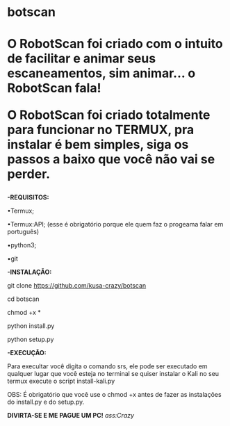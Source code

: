# botscan
<h1>O RobotScan foi criado com o intuito de facilitar e animar seus escaneamentos, sim animar... o RobotScan fala!

O RobotScan foi criado totalmente para funcionar no TERMUX, pra instalar é bem simples, siga os passos a baixo que você não vai se perder.</h1>

<strong>-REQUISITOS:</strong>

•Termux;

•Termux:API; (esse é obrigatório porque ele quem faz o progeama falar em português)

•python3;

•git

<strong>-INSTALAÇÃO:</strong>

git clone https://github.com/kusa-crazy/botscan

cd botscan

chmod +x *

python install.py

python setup.py

<strong>-EXECUÇÃO:</strong>

Para execultar você digita o comando srs, ele pode ser executado em qualquer lugar que você esteja no terminal
se quiser instalar o Kali no seu termux execute o script install-kali.py

OBS: É obrigatório que você use o chmod +x antes de fazer as instalações do install.py e do setup.py.

<strong>DIVIRTA-SE E ME PAGUE UM PC!</strong>
<em>ass:Crazy</em>

